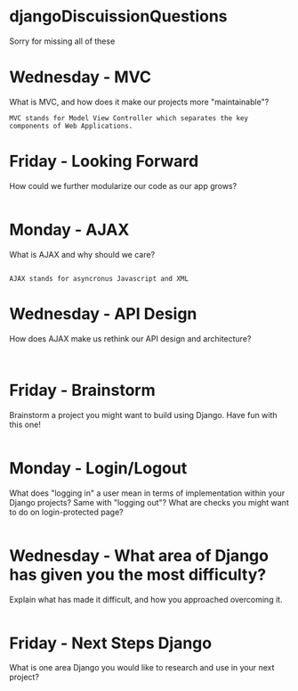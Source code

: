 # djangoDiscuissionQuestions

Sorry for missing all of these

# Wednesday - MVC
   What is MVC, and how does it make our projects more "maintainable"?                 
```
MVC stands for Model View Controller which separates the key components of Web Applications.  
```
# Friday - Looking Forward
How could we further modularize our code as our app grows?
```

```

# Monday - AJAX
What is AJAX and why should we care?    
```

AJAX stands for asyncronus Javascript and XML
```

# Wednesday - API Design
How does AJAX make us rethink our API design and architecture?
```


```
# Friday - Brainstorm
Brainstorm a project you might want to build using Django. Have fun with this one!
```

```
# Monday - Login/Logout
What does "logging in" a user mean in terms of implementation within your Django projects?  Same with "logging out"?  What are checks you might want to do on login-protected page? 
```

```

# Wednesday - What area of Django has given you the most difficulty?
Explain what has made it difficult, and how you approached overcoming it.
```

```
# Friday - Next Steps Django
What is one area Django you would like to research and use in your next project? 
```

```
